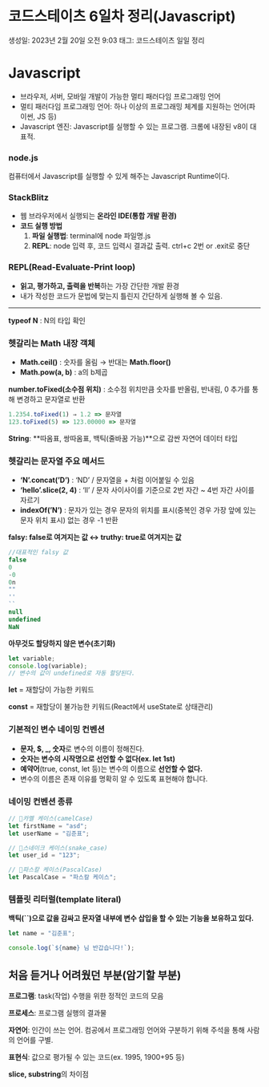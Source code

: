 # 코드스테이츠 6일차 정리(Javascript)

생성일: 2023년 2월 20일 오전 9:03
태그: 코드스테이츠 일일 정리

# Javascript

- 브라우저, 서버, 모바일 개발이 가능한 멀티 패러다임 프로그래밍 언어
- 멀티 패러다임 프로그래밍 언어: 하나 이상의 프로그래밍 체계를 지원하는 언어(파이썬, JS 등)
- Javascript 엔진: Javascript를 실행할 수 있는 프로그램. 크롬에 내장된 v8이 대표적.

### node.js

컴퓨터에서 Javascript를 실행할 수 있게 해주는  Javascript Runtime이다.

### StackBlitz

- 웹 브라우저에서 실행되는 **온라인 IDE(통합 개발 환경)**
- **코드 실행 방법**
    1. **파일 실행법**: terminal에 node 파일명.js
    2. **REPL**: node 입력 후, 코드 입력시 결과값 출력. ctrl+c 2번 or .exit로 중단

### REPL(Read-Evaluate-Print loop)

- **읽고, 평가하고, 출력을 반복**하는 가장 간단한 개발 환경
- 내가 작성한 코드가 문법에 맞는지 틀린지 간단하게 실행해 볼 수 있음.

---

**typeof N** : N의 타입 확인

### 헷갈리는 Math 내장 객체

- **Math.ceil()** : 숫자를 올림 → 반대는 **Math.floor()**
- **Math.pow(a, b)** : a의 b제곱

**number.toFixed(소수점 위치)** : 소수점 위치만큼 숫자를 반올림, 반내림, 0 추가를 통해 변경하고 문자열로 반환

```jsx
1.2354.toFixed(1) ⇒ 1.2 => 문자열
123.toFixed(5) => 123.00000 => 문자열
```

**String**: **따옴표, 쌍따옴표, 백틱(줄바꿈 가능)**으로 감싼 자연어 데이터 타입

### 헷갈리는 문자열 주요 메서드

- **‘N’.concat(’D’)** : ‘ND’ / 문자열을 + 처럼 이어붙일 수 있음
- **‘hello’.slice(2, 4)** : ‘ll’ / 문자 사이사이를 기준으로 2번 자간 ~ 4번 자간 사이를 자르기
- **indexOf(’N’)** : 문자가 있는 경우 문자의 위치를 표시(중복인 경우 가장 앞에 있는 문자 위치 표시) 
없는 경우 -1 반환

**falsy: false로 여겨지는 값 ↔ truthy: true로 여겨지는 값**

```jsx
//대표적인 falsy 값
false
0
-0
0n
""
''
``
null
undefined
NaN
```

**아무것도 할당하지 않은 변수(초기화)**

```jsx
let variable;
console.log(variable);
// 변수의 값이 undefined로 자동 할당된다.
```

**let** = 재할당이 가능한 키워드

**const** = 재할당이 불가능한 키워드(React에서 useState로 상태관리)

### 기본적인 변수 네이밍 컨벤션

- **문자, $, _, 숫자**로 변수의 이름이 정해진다.
- **숫자는 변수의 시작명으로 선언할 수 없다(ex. let 1st)**
- **예약어**(true, const, let 등)는 변수의 이름으로 **선언할 수 없다.**
- 변수의 이름은 존재 이유를 명확히 알 수 있도록 표현해야 합니다.

### 네이밍 컨벤션 종류

```jsx
// 🐪카멜 케이스(camelCase)
let firstName = "asd";
let userName = "김준표";

// 🐍스네이크 케이스(snake_case)
let user_id = "123";

// 📐파스칼 케이스(PascalCase)
let PascalCase = "파스칼 케이스";
```

### 템플릿 리터럴(template literal)

**백틱(``)으로 값을 감싸고 문자열 내부에 변수 삽입을 할 수 있는 기능을 보유하고 있다.**

```jsx
let name = "김준표";

console.log(`${name} 님 반갑습니다!`);
```

## 처음 듣거나 어려웠던 부분(암기할 부분)

**프로그램**: task(작업) 수행을 위한 정적인 코드의 모음

**프로세스**: 프로그램 실행의 결과물

**자연어**: 인간이 쓰는 언어. 컴공에서 프로그래밍 언어와 구분하기 위해 주석을 통해 사람의 언어를 구별.

**표현식**: 값으로 평가될 수 있는 코드(ex. 1995, 1900+95 등)

**slice, substring**의 차이점
